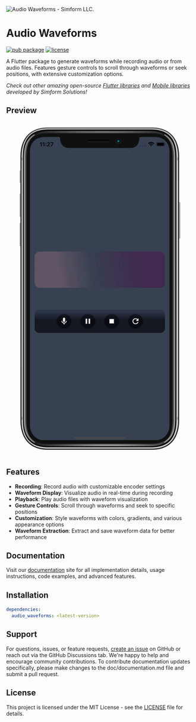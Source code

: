 ![Audio Waveforms - Simform LLC.](https://raw.githubusercontent.com/SimformSolutionsPvtLtd/audio_waveforms/main/preview/banner.png)

# Audio Waveforms

[![pub package](https://img.shields.io/pub/v/audio_waveforms.svg)](https://pub.dev/packages/audio_waveforms)
[![license](https://img.shields.io/badge/license-MIT-blue.svg)](https://github.com/SimformSolutionsPvtLtd/audio_waveforms/blob/main/LICENSE)

A Flutter package to generate waveforms while recording audio or from audio files. Features gesture controls to scroll through waveforms or seek positions, with extensive customization options.

_Check out other amazing open-source [Flutter libraries](https://simform-flutter-packages.web.app) and [Mobile libraries](https://github.com/SimformSolutionsPvtLtd/Awesome-Mobile-Libraries) developed by Simform Solutions!_

## Preview

![Audio Waveforms Demo](https://raw.githubusercontent.com/SimformSolutionsPvtLtd/audio_waveforms/main/preview/demo.gif)

## Features

- **Recording**: Record audio with customizable encoder settings
- **Waveform Display**: Visualize audio in real-time during recording
- **Playback**: Play audio files with waveform visualization
- **Gesture Controls**: Scroll through waveforms and seek to specific positions
- **Customization**: Style waveforms with colors, gradients, and various appearance options
- **Waveform Extraction**: Extract and save waveform data for better performance

## Documentation

Visit our [documentation](https://simform-flutter-packages.web.app/audioWaveForm) site for all implementation details, usage instructions, code examples, and advanced features.

## Installation

```yaml
dependencies:
  audio_waveforms: <latest-version>
```

## Support

For questions, issues, or feature requests, [create an issue](https://github.com/SimformSolutionsPvtLtd/audio_waveforms/issues) on GitHub or reach out via the GitHub Discussions tab. We're happy to help and encourage community contributions.
To contribute documentation updates specifically, please make changes to the doc/documentation.md file and submit a pull request.

## License

This project is licensed under the MIT License - see the [LICENSE](https://simform-flutter-packages.web.app/audioWaveForm/license) file for details.
